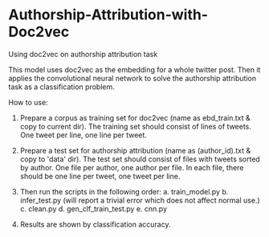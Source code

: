 # Authorship-Attribution-with-Doc2vec
Using doc2vec on authorship attribution task

This model uses doc2vec as the embedding for a whole twitter post. Then it applies the convolutional neural network to solve the authorship attribution task as a classification problem.

How to use:

1. Prepare a corpus as training set for doc2vec (name as ebd_train.txt & copy to current dir). The training set should consist of lines of tweets. One tweet per line, one line per tweet. 
2. Prepare a test set for authorship attribution (name as (author_id).txt & copy to 'data' dir). The test set should consist of files with tweets sorted by author. One file per author, one author per file. In each file, there should be one line per tweet, one tweet per line.
3. Then run the scripts in the following order:
  a. train_model.py
  b. infer_test.py (will report a trivial error which does not affect normal use.)
  c. clean.py
  d. gen_clf_train_test.py
  e. cnn.py

4. Results are shown by classification accuracy.

